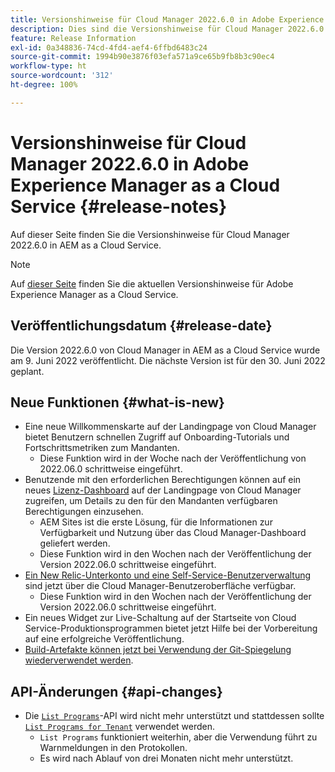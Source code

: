 ```yaml
---
title: Versionshinweise für Cloud Manager 2022.6.0 in Adobe Experience Manager as a Cloud Service
description: Dies sind die Versionshinweise für Cloud Manager 2022.6.0 in AEM as a Cloud Service.
feature: Release Information
exl-id: 0a348836-74cd-4fd4-aef4-6ffbd6483c24
source-git-commit: 1994b90e3876f03efa571a9ce65b9fb8b3c90ec4
workflow-type: ht
source-wordcount: '312'
ht-degree: 100%

---
```


# Versionshinweise für Cloud Manager 2022.6.0 in Adobe Experience Manager as a Cloud Service {#release-notes}

Auf dieser Seite finden Sie die Versionshinweise für Cloud Manager 2022.6.0 in AEM as a Cloud Service.

>[!NOTE]
>
>Auf [dieser Seite](/help/release-notes/release-notes-cloud/release-notes-current.md) finden Sie die aktuellen Versionshinweise für Adobe Experience Manager as a Cloud Service.

## Veröffentlichungsdatum {#release-date}

Die Version 2022.6.0 von Cloud Manager in AEM as a Cloud Service wurde am 9. Juni 2022 veröffentlicht. Die nächste Version ist für den 30. Juni 2022 geplant.

## Neue Funktionen {#what-is-new}

* Eine neue Willkommenskarte auf der Landingpage von Cloud Manager bietet Benutzern schnellen Zugriff auf Onboarding-Tutorials und Fortschrittsmetriken zum Mandanten.
   * Diese Funktion wird in der Woche nach der Veröffentlichung von 2022.06.0 schrittweise eingeführt.
* Benutzende mit den erforderlichen Berechtigungen können auf ein neues [Lizenz-Dashboard](/help/implementing/cloud-manager/license-dashboard.md) auf der Landingpage von Cloud Manager zugreifen, um Details zu den für den Mandanten verfügbaren Berechtigungen einzusehen.
   * AEM Sites ist die erste Lösung, für die Informationen zur Verfügbarkeit und Nutzung über das Cloud Manager-Dashboard geliefert werden.
   * Diese Funktion wird in den Wochen nach der Veröffentlichung der Version 2022.06.0 schrittweise eingeführt.
* [Ein New Relic-Unterkonto und eine Self-Service-Benutzerverwaltung](/help/implementing/cloud-manager/user-access-new-relic.md) sind jetzt über die Cloud Manager-Benutzeroberfläche verfügbar.
   * Diese Funktion wird in den Wochen nach der Veröffentlichung der Version 2022.06.0 schrittweise eingeführt.
* Ein neues Widget zur Live-Schaltung auf der Startseite von Cloud Service-Produktionsprogrammen bietet jetzt Hilfe bei der Vorbereitung auf eine erfolgreiche Veröffentlichung.
* [Build-Artefakte können jetzt bei Verwendung der Git-Spiegelung wiederverwendet werden](/help/implementing/cloud-manager/getting-access-to-aem-in-cloud/setting-up-project.md#build-artifact-reuse).

## API-Änderungen {#api-changes}

* Die [`List Programs`](https://developer.adobe.com/experience-cloud/cloud-manager/reference/api/#operation/getPrograms)-API wird nicht mehr unterstützt und stattdessen sollte [`List Programs for Tenant`](https://developer.adobe.com/experience-cloud/cloud-manager/reference/api/#operation/getProgramsForTenant) verwendet werden.
   * `List Programs` funktioniert weiterhin, aber die Verwendung führt zu Warnmeldungen in den Protokollen.
   * Es wird nach Ablauf von drei Monaten nicht mehr unterstützt.
